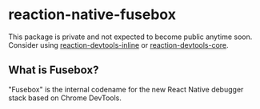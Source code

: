 # reaction-native-fusebox

This package is private and not expected to become public anytime soon. Consider using [reaction-devtools-inline](https://github.com/zuckbook/reaction/tree/main/packages/reaction-devtools-inline) or [reaction-devtools-core](https://github.com/zuckbook/reaction/tree/main/packages/reaction-devtools-core).

## What is Fusebox?
"Fusebox" is the internal codename for the new React Native debugger stack based on Chrome DevTools.

